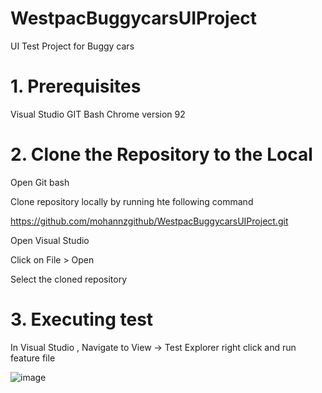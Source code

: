 # WestpacBuggycarsUIProject
UI Test Project for Buggy cars

# 1. Prerequisites
Visual Studio
GIT Bash
Chrome version 92
# 2. Clone the Repository to the Local
Open Git bash

Clone repository locally by running hte following command

https://github.com/mohannzgithub/WestpacBuggycarsUIProject.git

Open Visual Studio

Click on File > Open

Select the cloned repository


# 3. Executing test
In Visual Studio ,
Navigate to View -> Test Explorer
right click and run feature file

![image](https://user-images.githubusercontent.com/88992582/130423973-880ce587-54d7-40a3-9ab5-9dd376a9c412.png)


